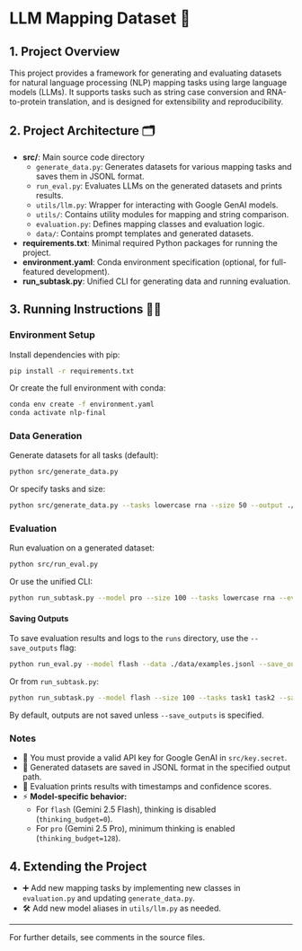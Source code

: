 
# LLM Mapping Dataset 🚀

## 1. Project Overview
This project provides a framework for generating and evaluating datasets for natural language processing (NLP) mapping tasks using large language models (LLMs). It supports tasks such as string case conversion and RNA-to-protein translation, and is designed for extensibility and reproducibility.

## 2. Project Architecture 🗂️
- **src/**: Main source code directory
  - `generate_data.py`: Generates datasets for various mapping tasks and saves them in JSONL format.
  - `run_eval.py`: Evaluates LLMs on the generated datasets and prints results.
  - `utils/llm.py`: Wrapper for interacting with Google GenAI models.
  - `utils/`: Contains utility modules for mapping and string comparison.
  - `evaluation.py`: Defines mapping classes and evaluation logic.
  - `data/`: Contains prompt templates and generated datasets.
- **requirements.txt**: Minimal required Python packages for running the project.
- **environment.yaml**: Conda environment specification (optional, for full-featured development).
- **run_subtask.py**: Unified CLI for generating data and running evaluation.

## 3. Running Instructions 🏃‍♂️

### Environment Setup
Install dependencies with pip:

```bash
pip install -r requirements.txt
```

Or create the full environment with conda:

```bash
conda env create -f environment.yaml
conda activate nlp-final
```

### Data Generation
Generate datasets for all tasks (default):

```bash
python src/generate_data.py
```

Or specify tasks and size:

```bash
python src/generate_data.py --tasks lowercase rna --size 50 --output ./src/data/examples.jsonl
```

### Evaluation

Run evaluation on a generated dataset:

```bash
python src/run_eval.py
```

Or use the unified CLI:

```bash
python run_subtask.py --model pro --size 100 --tasks lowercase rna --eval
```

#### Saving Outputs

To save evaluation results and logs to the `runs` directory, use the `--save_outputs` flag:

```bash
python run_eval.py --model flash --data ./data/examples.jsonl --save_outputs
```

Or from `run_subtask.py`:

```bash
python run_subtask.py --model flash --size 100 --tasks task1 task2 --save_outputs
```

By default, outputs are not saved unless `--save_outputs` is specified.


### Notes
- 🔑 You must provide a valid API key for Google GenAI in `src/key.secret`.
- 📄 Generated datasets are saved in JSONL format in the specified output path.
- 📝 Evaluation prints results with timestamps and confidence scores.
- ⚡ **Model-specific behavior:**
  - For `flash` (Gemini 2.5 Flash), thinking is disabled (`thinking_budget=0`).
  - For `pro` (Gemini 2.5 Pro), minimum thinking is enabled (`thinking_budget=128`).

## 4. Extending the Project
- ➕ Add new mapping tasks by implementing new classes in `evaluation.py` and updating `generate_data.py`.
- 🛠️ Add new model aliases in `utils/llm.py` as needed.

---
For further details, see comments in the source files.
